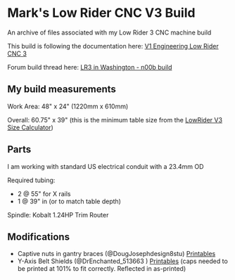 # Mark's Low Rider CNC V3 Build

An archive of files associated with my Low Rider 3 CNC machine build

This build is following the documentation here: [V1 Engineering Low Rider CNC 3](https://docs.v1e.com/lowrider/)

Forum build thread here: [LR3 in Washington - n00b build](https://forum.v1e.com/t/lr3-in-washington-n00b-build)

## My build measurements

Work Area: 48" x 24" (1220mm x 610mm)

Overall: 60.75" x 39" (this is the minimum table size from the [LowRider V3 Size Calculator](https://docs.v1e.com/lowrider/calculator/))

## Parts

I am working with standard US electrical conduit with a 23.4mm OD

Required tubing:

- 2 @ 55" for X rails
- 1 @ 39" in (or to match table depth)

Spindle: Kobalt 1.24HP Trim Router

## Modifications

* Captive nuts in gantry braces (@DougJosephdesign8stu) [Printables](https://www.printables.com/model/317381-lowrider-3-cnc-braces-for-gantry-remixed-to-have-n)
* Y-Axis Belt Shields (@DrEnchanted_513663
) [Printables](https://www.printables.com/model/685738-lowrider-3-y-axis-belt-shield-and-front-cap) (caps needed to be printed at 101% to fit correctly. Reflected in as-printed)
